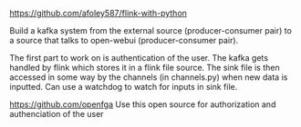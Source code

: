 https://github.com/afoley587/flink-with-python


Build a kafka system from the external source (producer-consumer pair) to a source that talks to open-webui (producer-consumer pair). 

The first part to work on is authentication of the user. The kafka gets handled by flink which stores it in a flink file source. The sink file is then accessed in some way by the channels (in channels.py) when new data is inputted. Can use a watchdog to watch for inputs in sink file.

https://github.com/openfga
Use this open source for authorization and authenciation of the user